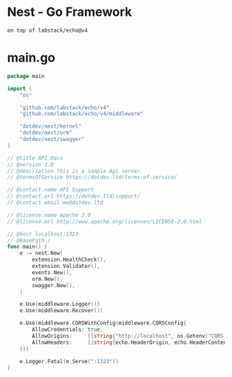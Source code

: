 # Nest - Go Framework
```on top of labstack/echo@v4```


# main.go
```go
package main

import (
	"os"

	"github.com/labstack/echo/v4"
	"github.com/labstack/echo/v4/middleware"

	"dotdev/nest/kernel"
	"dotdev/nest/orm"
	"dotdev/nest/swagger"
)

// @title API Docs
// @version 1.0
// @description This is a sample Api server.
// @termsOfService https://dotdev.ltd/terms-of-service/

// @contact.name API Support
// @contact.url https://dotdev.ltd/support/
// @contact.email me@dotdev.ltd

// @license.name Apache 2.0
// @license.url http://www.apache.org/licenses/LICENSE-2.0.html

// @host localhost:1323
// @BasePath /
func main() {
	e := nest.New(
		extension.HealthCheck(),
		extension.Validator(),
		events.New(),
		orm.New(),
		swagger.New(),
	)

	e.Use(middleware.Logger())
	e.Use(middleware.Recover())

	e.Use(middleware.CORSWithConfig(middleware.CORSConfig{
		AllowCredentials: true,
		AllowOrigins:     []string{"http://localhost", os.Getenv("CORS_ORIGIN")},
		AllowHeaders:     []string{echo.HeaderOrigin, echo.HeaderContentType, echo.HeaderAccept, echo.HeaderAuthorization},
	}))

	e.Logger.Fatal(e.Serve(":1323"))
}
```
